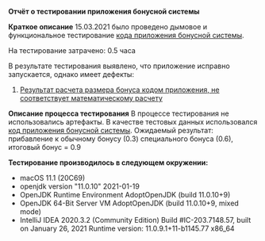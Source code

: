 **Отчёт о тестировании приложения бонусной системы**

**Краткое описание**
15.03.2021 было проведено дымовое и функциональное тестирование [кода приложения бонусной системы](https://github.com/Keirahn/t2-precision/blob/master/T2/src/main.java).

На тестирование затрачено: 0.5 часа

В результате тестирования выявлено, что приложение исправно запускается, однако имеет дефекты:

1. [Результат расчета размера бонуса кодом приложения, не соответствует математическому расчету](https://github.com/Keirahn/t2-precision/issues/1)

**Описание процесса тестирования**
В процессе тестирования не использовались артефакты.
В качестве тестовых данных использовался [код приложения бонусной системы](https://github.com/Keirahn/t2-precision/blob/master/T2/src/main.java).
Ожидаемый результат: прибавление к обычному бонусу (0.3) специального бонуса (0.6), итоговый бонус = 0.9


**Тестирование производилось в следующем окружении:**

- macOS 11.1 (20C69)
- openjdk version "11.0.10" 2021-01-19
- OpenJDK Runtime Environment AdoptOpenJDK (build 11.0.10+9)
- OpenJDK 64-Bit Server VM AdoptOpenJDK (build 11.0.10+9, mixed mode)
- IntelliJ IDEA 2020.3.2 (Community Edition) Build #IC-203.7148.57, built on January 26, 2021
Runtime version: 11.0.9.1+11-b1145.77 x86_64


